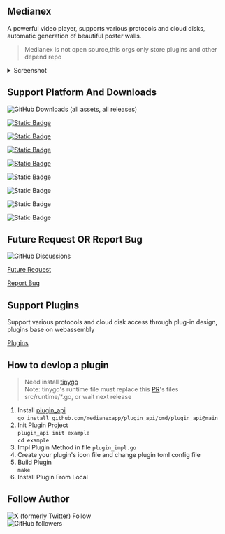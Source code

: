 ## Medianex

A powerful video player, supports various protocols and cloud disks, automatic generation of beautiful poster walls.

> Medianex is not open source,this orgs only store plugins and other depend repo

<details>
<summary>Screenshot</summary>

![](../screenshot/01.png)
![](../screenshot/02.png)
![](../screenshot/03.png)
![](../screenshot/04.png)
![](../screenshot/05.png)
![](../screenshot/06.png)

</details>

## Support Platform And Downloads

![GitHub Downloads (all assets, all releases)](https://img.shields.io/github/downloads/medianexapp/.github/total)

[![Static Badge](https://img.shields.io/badge/Macos_arm64_dmg-v0.0.4_beta-blue?style=flat)](https://file.medianex.app/release/0.0.4-beta/medianex-0.0.4-beta-macos_arm64.dmg)

[![Static Badge](https://img.shields.io/badge/Macos_x86_64_dmg-v0.0.4_beta-blue?style=flat)](https://file.medianex.app/release/0.0.4-beta/medianex-0.0.4-beta-macos_x86_64.dmg)

[![Static Badge](https://img.shields.io/badge/Windows_x86_64_exe-v0.0.4_beta-blue?style=flat)](https://file.medianex.app/release/0.0.4-beta/medianex-0.0.4-beta-windows-setup_x86_64.exe)

[![Static Badge](https://img.shields.io/badge/Linux_x86_64_deb-v0.0.4_beta-blue?style=flat)](https://file.medianex.app/release/0.0.4-beta/medianex-0.0.4-beta-linux_x86_64.deb)

![Static Badge](https://img.shields.io/badge/IOS-Coming_Soon-green?style=flat)

![Static Badge](https://img.shields.io/badge/Apple_TV-Coming_Soon-green?style=flat)

![Static Badge](https://img.shields.io/badge/Android-Coming_Soon-green?style=flat)

![Static Badge](https://img.shields.io/badge/Android_TV-Coming_Soon-green?style=flat)

## Future Request OR Report Bug

![GitHub Discussions](https://img.shields.io/github/discussions/medianexapp/.github)

[Future Request](https://github.com/orgs/medianexapp/discussions/new?category=future-request)

[Report Bug](https://github.com/orgs/medianexapp/discussions/new?category=bug-report)

## Support Plugins

Support various protocols and cloud disk access through plug-in design, plugins base on webassembly

[Plugins](https://github.com/medianexapp/plugins)

## How to devlop a plugin

> Need install [tinygo](https://github.com/tinygo-org/tinygo)  
> Note: tinygo's runtime file must replace this [PR](https://github.com/tinygo-org/tinygo/pull/4875/files)'s files src/runtime/\*.go, or wait next release

1. Install [plugin_api](https://github.com/medianexapp/plugin_api)  
   `go install github.com/medianexapp/plugin_api/cmd/plugin_api@main`
2. Init Plugin Project  
   `plugin_api init example`  
   `cd example`
3. Impl Plugin Method in file `plugin_impl.go`
4. Create your plugin's icon file and change plugin toml config file
5. Build Plugin  
   `make`
6. Install Plugin From Local

## Follow Author

![X (formerly Twitter) Follow](https://img.shields.io/twitter/follow/labulakalia)  
![GitHub followers](https://img.shields.io/github/followers/labulakalia)
